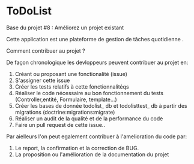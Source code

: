 ToDoList
========

Base du projet #8 : Améliorez un projet existant

Cette application est une plateforme de gestion de tâches quotidienne .

Comment contribuer au projet ?

De façon chronologique les devloppeurs peuvent contribuer au projet en:

<ol>
<li>Créant ou proposant une fonctionalité (issue)
</li>
<li>S'assigner cette issue</li>
<li>Créer les tests relatifs à cette fonctionnalitéqs</li>
<li>Réaliser le code nécessaire au bon fonctionnement du tests (Controller,entité, Formulaire, template...)</li>
<li>Créer les bases de donnée todolist_ db et todolisttest_ db à partir des migrations (doctrine:migrations:migrate)</li>
<li>Réaliser un audit de la qualité et de la performance du code</li>
<li>Faire un pull request de cette issue..</li>
</ol>

Par aielleurs l'on peut egalement contribuer à l'amelioration du code par:

<ol>
<li>Le report, la confirmation et la correction de BUG.
</li>
<li>La proposition ou l'amélioration de la documentation du projet</li>
</ol>

